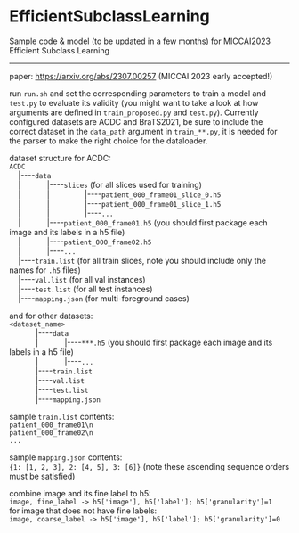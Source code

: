 # EfficientSubclassLearning
Sample code & model (to be updated in a few months) for MICCAI2023 Efficient Subclass Learning

---
paper: https://arxiv.org/abs/2307.00257 (MICCAI 2023 early accepted!)


run `run.sh` and set the corresponding parameters to train a model and `test.py` to evaluate its validity (you might want to take a look at how arguments are defined in `train_proposed.py` and `test.py`). Currently configured datasets are ACDC and BraTS2021, be sure to include the correct dataset in the `data_path` argument in `train_**.py`, it is needed for the parser to make the right choice for the dataloader.

dataset structure for ACDC:  
`ACDC`  
&nbsp;&nbsp;&nbsp;&nbsp;|----`data`  
&nbsp;&nbsp;&nbsp;&nbsp;|&nbsp;&nbsp;&nbsp;&nbsp;&nbsp;&nbsp;&nbsp;&nbsp;&nbsp;&nbsp;&nbsp;&nbsp;|----`slices` (for all slices used for training)   
&nbsp;&nbsp;&nbsp;&nbsp;|&nbsp;&nbsp;&nbsp;&nbsp;&nbsp;&nbsp;&nbsp;&nbsp;&nbsp;&nbsp;&nbsp;&nbsp;|&nbsp;&nbsp;&nbsp;&nbsp;&nbsp;&nbsp;&nbsp;&nbsp;&nbsp;&nbsp;&nbsp;&nbsp;&nbsp;&nbsp;&nbsp;&nbsp;|----`patient_000_frame01_slice_0.h5`  
&nbsp;&nbsp;&nbsp;&nbsp;|&nbsp;&nbsp;&nbsp;&nbsp;&nbsp;&nbsp;&nbsp;&nbsp;&nbsp;&nbsp;&nbsp;&nbsp;|&nbsp;&nbsp;&nbsp;&nbsp;&nbsp;&nbsp;&nbsp;&nbsp;&nbsp;&nbsp;&nbsp;&nbsp;&nbsp;&nbsp;&nbsp;&nbsp;|----`patient_000_frame01_slice_1.h5`  
&nbsp;&nbsp;&nbsp;&nbsp;|&nbsp;&nbsp;&nbsp;&nbsp;&nbsp;&nbsp;&nbsp;&nbsp;&nbsp;&nbsp;&nbsp;&nbsp;|&nbsp;&nbsp;&nbsp;&nbsp;&nbsp;&nbsp;&nbsp;&nbsp;&nbsp;&nbsp;&nbsp;&nbsp;&nbsp;&nbsp;&nbsp;&nbsp;|----`...`  
&nbsp;&nbsp;&nbsp;&nbsp;|&nbsp;&nbsp;&nbsp;&nbsp;&nbsp;&nbsp;&nbsp;&nbsp;&nbsp;&nbsp;&nbsp;&nbsp;|----`patient_000_frame01.h5` (you should first package each image and its labels in a h5 file)  
&nbsp;&nbsp;&nbsp;&nbsp;|&nbsp;&nbsp;&nbsp;&nbsp;&nbsp;&nbsp;&nbsp;&nbsp;&nbsp;&nbsp;&nbsp;&nbsp;|----`patient_000_frame02.h5`  
&nbsp;&nbsp;&nbsp;&nbsp;|&nbsp;&nbsp;&nbsp;&nbsp;&nbsp;&nbsp;&nbsp;&nbsp;&nbsp;&nbsp;&nbsp;&nbsp;|----`...`  
&nbsp;&nbsp;&nbsp;&nbsp;|----`train.list` (for all train slices, note you should include only the names for `.h5` files)  
&nbsp;&nbsp;&nbsp;&nbsp;|----`val.list` (for all val instances)  
&nbsp;&nbsp;&nbsp;&nbsp;|----`test.list` (for all test instances)  
&nbsp;&nbsp;&nbsp;&nbsp;|----`mapping.json` (for multi-foreground cases)

and for other datasets:  
`<dataset_name>`  
&nbsp;&nbsp;&nbsp;&nbsp;&nbsp;&nbsp;&nbsp;&nbsp;&nbsp;&nbsp;&nbsp;&nbsp;|----`data`  
&nbsp;&nbsp;&nbsp;&nbsp;&nbsp;&nbsp;&nbsp;&nbsp;&nbsp;&nbsp;&nbsp;&nbsp;|&nbsp;&nbsp;&nbsp;&nbsp;&nbsp;&nbsp;&nbsp;&nbsp;&nbsp;&nbsp;&nbsp;&nbsp;|----`***.h5` (you should first package each image and its labels in a h5 file)  
&nbsp;&nbsp;&nbsp;&nbsp;&nbsp;&nbsp;&nbsp;&nbsp;&nbsp;&nbsp;&nbsp;&nbsp;|&nbsp;&nbsp;&nbsp;&nbsp;&nbsp;&nbsp;&nbsp;&nbsp;&nbsp;&nbsp;&nbsp;&nbsp;|----`...`   
&nbsp;&nbsp;&nbsp;&nbsp;&nbsp;&nbsp;&nbsp;&nbsp;&nbsp;&nbsp;&nbsp;&nbsp;|----`train.list`  
&nbsp;&nbsp;&nbsp;&nbsp;&nbsp;&nbsp;&nbsp;&nbsp;&nbsp;&nbsp;&nbsp;&nbsp;|----`val.list`  
&nbsp;&nbsp;&nbsp;&nbsp;&nbsp;&nbsp;&nbsp;&nbsp;&nbsp;&nbsp;&nbsp;&nbsp;|----`test.list`  
&nbsp;&nbsp;&nbsp;&nbsp;&nbsp;&nbsp;&nbsp;&nbsp;&nbsp;&nbsp;&nbsp;&nbsp;|----`mapping.json`  

sample `train.list` contents:<br />
`patient_000_frame01\n`<br />
`patient_000_frame02\n`<br />
`...`

sample `mapping.json` contents:<br />
`{1: [1, 2, 3], 2: [4, 5], 3: [6]}`  (note these ascending sequence orders must be satisfied)

combine image and its fine label to h5:  
`image, fine_label -> h5['image'], h5['label']; h5['granularity']=1`  
for image that does not have fine labels:  
`image, coarse_label -> h5['image'], h5['label']; h5['granularity']=0`  

